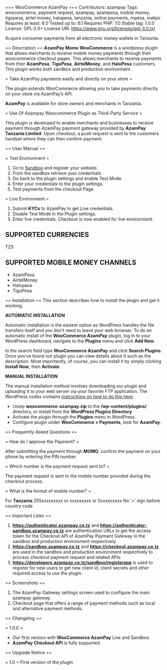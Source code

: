 === WooCommerce AzamPay ===
Contributors: azampay
Tags: woocommerce, payment request, azampay, azampesa, mobile money, tigopesa, airtel money, halopesa, tanzania, online payments, mpesa, malipo
Requires at least: 6.0
Tested up to: 6.1
Requires PHP: 7.0
Stable tag: 1.0.0
License: GPL-2.0+
License URI: https://www.gnu.org/licenses/gpl-3.0.txt

Acquire consumer payments from all electronic money wallets in Tanzania.

== Description ==
**AzamPay Momo WooCommerce** is a wordpress plugin that allows merchants to receive mobile money payments through their woocommerce checkout pages. This allows merchants to receive payments from their **AzamPesa**, **TigoPesa**, **AirtelMoney**, and **HaloPesa** customers.
This plugin works both sandbox and production environment.

= Take AzamPay payments easily and directly on your store =

The plugin extends WooCommerce allowing you to take payments directly on your store via AzamPay’s API.

**AzamPay** is available for store owners and merchants in Tanzania.

= Use Of Azampay Woocommerce Plugin as Third-Party Service =

This plugin is developed to enable merchants and businesses to receive payment through AzamPay payment gateway provided by **AzamPay Tanzania Limited**.
Upon checkout, a push request is sent to the customers handset where they can then confirm payment.

== User Manual ==

= Test Environment =

1. Go to [Sandbox](https://developers.azampay.co.tz/) and register your website.
1. From the sandbox retrieve your credentials.
1. Go back to the plugin settings and enable Test Mode.
1. Enter your credentials to the plugin settings.
1. Test payments from the checkout Page.

= Live Environment =

1. Submit **KYCs** to AzamPay to get Live credentials.
1. Disable Test Mode in the Plugin settings.
1. Enter live credentials. Checkout is now enabled for live environment.

## SUPPORTED CURRENCIES
TZS

## SUPPORTED MOBILE MONEY CHANNELS

* AzamPesa
* AirtelMoney
* Halopesa
* TigoPesa


== Installation ==
This section describes how to install the plugin and get it working.

**AUTOMATIC INSTALLATION**

Automatic installation is the easiest option as WordPress handles the file transfers itself and you don’t need to leave your web browser. To do an automatic install of the **WooCommerce AzamPay** plugin, log in to your WordPress dashboard, navigate to the **Plugins** menu and click **Add New**.

In the search field type **WooCommerce AzamPay** and click **Search Plugins**. Once you’ve found our plugin you can view details about it such as the description. Most importantly, of course, you can install it by simply clicking **Install Now**, then **Activate**.

**MANUAL INSTALLATION**

The manual installation method involves downloading our plugin and uploading it to your web server via your favorite FTP application. The WordPress codex contains [instructions on how to do this here](http://codex.wordpress.org/Managing_Plugins#Manual_Plugin_Installation).

* Unzip **woocommerce-azampay.zip** to the **/wp-content/plugins/** directory, or install from the **WordPress Plugins Directory**.
* Activate the plugin through the **Plugins** menu in WordPress.
* Configure plugin under **WooCommerce > Payments**, look for **AzamPay**.

== Frequently Asked Questions ==

= How do I approve the Payment? =

After submitting the payment through **MOMO**, confirm the payment on your phone by entering the PIN number.

= Which number is the payment request sent to? =

The payment request is sent to the mobile number provided during the checkout process.

= What is the format of mobile number? =

For **Tanzania** 255xxxxxxxxx or xxxxxxxxx or 0xxxxxxxxx
No ‘+’ sign before country code

== Important Links ==
1. **https://authenticator.azampay.co.tz** and **https://authenticator-sandbox.azampay.co.tz** are authentication URLs to get the access token for the Checkout API of AzamPay Payment Gateway in the sandbox and production environment respectively.
2. **https://sandbox.azampay.co.tz** and **https://checkout.azampay.co.tz** are used in the sandbox and production environment respectively to process checkout payment request and related APIs.
3. **https://developers.azampay.co.tz/sandbox/registerapp** is used to register for new users to get new client id, client secrets and other required access to use the plugin.

== Screenshots ==

1. The AzamPay Gateway settings screen used to configure the main azampay gateway.
2. Checkout page that offers a range of payment methods such as local and alternative payment methods.

== Changelog ==

= 1.0.0 =
* Our first version with **WooCommerce AzamPay** Live and Sandbox.
* **AzamPay Checkout API** is fully supported.

== Upgrade Notice ==

= 1.0 =
First version of the plugin.
